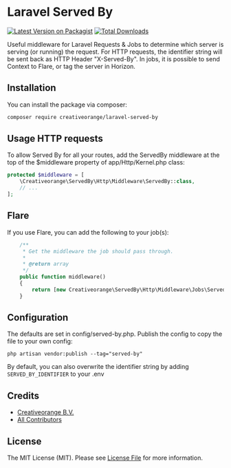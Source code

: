 # Laravel Served By

[![Latest Version on Packagist](https://img.shields.io/packagist/v/creativeorange/laravel-served-by.svg?style=flat-square)](https://packagist.org/packages/creativeorange/laravel-served-by)
[![Total Downloads](https://img.shields.io/packagist/dt/creativeorange/laravel-served-by.svg?style=flat-square)](https://packagist.org/packages/creativeorange/laravel-served-by)

Useful middleware for Laravel Requests & Jobs to determine which server is serving (or running) the request. For HTTP requests, the identifier string will be sent back as HTTP Header "X-Served-By".
In jobs, it is possible to send Context to Flare, or tag the server in Horizon.

## Installation

You can install the package via composer:

```bash
composer require creativeorange/laravel-served-by
```

## Usage HTTP requests

To allow Served By for all your routes, add the ServedBy middleware at the top of the $middleware property of app/Http/Kernel.php class:

```php
protected $middleware = [
    \Creativeorange\ServedBy\Http\Middleware\ServedBy::class,
    // ...
];
```
## Flare
If you use Flare, you can add the following to your job(s):

```php
    /**
     * Get the middleware the job should pass through.
     *
     * @return array
     */
    public function middleware()
    {
        return [new Creativeorange\ServedBy\Http\Middleware\Jobs\ServedBy];
    }
```

## Configuration
The defaults are set in config/served-by.php. Publish the config to copy the file to your own config:

```shell
php artisan vendor:publish --tag="served-by"
```

By default, you can also overwrite the identifier string by adding ```SERVED_BY_IDENTIFIER``` to your .env

## Credits

-   [Creativeorange B.V.](https://github.com/creativeorange)
-   [All Contributors](../../contributors)

## License

The MIT License (MIT). Please see [License File](LICENSE.md) for more information.
